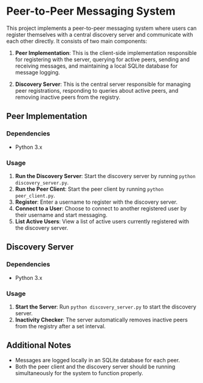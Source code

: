 # Peer-to-Peer Messaging System

This project implements a peer-to-peer messaging system where users can register themselves with a central discovery server and communicate with each other directly. It consists of two main components:

1. **Peer Implementation**: This is the client-side implementation responsible for registering with the server, querying for active peers, sending and receiving messages, and maintaining a local SQLite database for message logging.

2. **Discovery Server**: This is the central server responsible for managing peer registrations, responding to queries about active peers, and removing inactive peers from the registry.

## Peer Implementation

### Dependencies
- Python 3.x

### Usage
1. **Run the Discovery Server**: Start the discovery server by running `python discovery_server.py`.
2. **Run the Peer Client**: Start the peer client by running `python peer_client.py`.
3. **Register**: Enter a username to register with the discovery server.
4. **Connect to a User**: Choose to connect to another registered user by their username and start messaging.
5. **List Active Users**: View a list of active users currently registered with the discovery server.

## Discovery Server

### Dependencies
- Python 3.x

### Usage
1. **Start the Server**: Run `python discovery_server.py` to start the discovery server.
2. **Inactivity Checker**: The server automatically removes inactive peers from the registry after a set interval.

## Additional Notes
- Messages are logged locally in an SQLite database for each peer.
- Both the peer client and the discovery server should be running simultaneously for the system to function properly.
